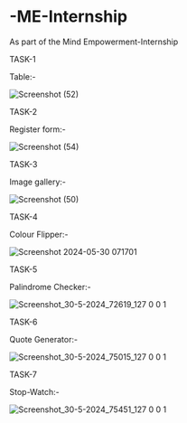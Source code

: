 # -ME-Internship
As part of the Mind Empowerment-Internship


TASK-1

Table:-

![Screenshot (52)](https://github.com/Heather1238/-ME-Internship/assets/141664785/5ff203b4-6fb3-451d-a6ba-06f3b04d1fec)

TASK-2

Register form:-

![Screenshot (54)](https://github.com/Heather1238/-ME-Internship/assets/141664785/1ad86e69-812e-4b26-8da5-e1af1cc45402)



TASK-3

Image gallery:-

![Screenshot (50)](https://github.com/Heather1238/-ME-Internship/assets/141664785/15421165-5f3e-4fda-a793-485cf137714a)

TASK-4

Colour Flipper:-

![Screenshot 2024-05-30 071701](https://github.com/Heather1238/-ME-Internship/assets/141664785/6598cdce-dd07-417b-af9c-7d0f445fea11)

TASK-5

Palindrome Checker:-

![Screenshot_30-5-2024_72619_127 0 0 1](https://github.com/Heather1238/-ME-Internship/assets/141664785/2de002bb-09c5-49d7-988b-fe2f3cca6837)

TASK-6

Quote Generator:-

![Screenshot_30-5-2024_75015_127 0 0 1](https://github.com/Heather1238/-ME-Internship/assets/141664785/0474c951-b945-4092-992f-bd6e6adb885b)

TASK-7

Stop-Watch:-

![Screenshot_30-5-2024_75451_127 0 0 1](https://github.com/Heather1238/-ME-Internship/assets/141664785/39ea119d-59ee-406b-b4b3-36c244c1c47b)





